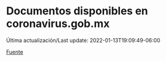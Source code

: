 # Documentos disponibles en coronavirus.gob.mx

Última actualización/Last update: 2022-01-13T19:09:49-06:00

 [Fuente](https://coronavirus.gob.mx/)
